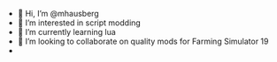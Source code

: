 - 👋 Hi, I’m @mhausberg
- 👀 I’m interested in script modding
- 🌱 I’m currently learning lua
- 💞️ I’m looking to collaborate on quality mods for Farming Simulator 19
- 
<!---
mhausberg/mhausberg is a ✨ special ✨ repository because its `README.md` (this file) appears on your GitHub profile.
You can click the Preview link to take a look at your changes.
--->
